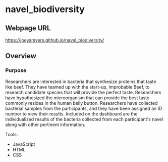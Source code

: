 # navel_biodiversity

## Webpage URL
https://joeyamyers.github.io/navel_biodiversity/

## Overview
### Purpose
Researchers are interested in bacteria that synthesize proteins that taste like beef. They have teamed up with the start-up, Improbable Beef, to research candidate species that will provide the perfect taste. Researchers have hypothesized the microorganism that can provide the best taste commonly resides in the human belly button. Researchers have collected bacterial samples from the participants, and they have been assigned an ID number to view their results. Included on the dashboard are the individualized results of the bacteria collected from each participant's navel along with other pertinent information.


Tools:
* JavaScript
* HTML
* CSS

